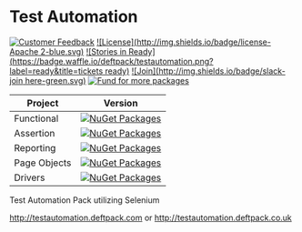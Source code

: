 Test Automation
===============
[![Customer Feedback](http://img.shields.io/badge/feedback-here-yellow.svg)](https://deftpack.uservoice.com/)
[![License](http://img.shields.io/badge/license-Apache 2-blue.svg)](https://raw.githubusercontent.com/deftpack/testautomation/master/LICENSE.txt)
[![Stories in Ready](https://badge.waffle.io/deftpack/testautomation.png?label=ready&title=tickets ready)](https://waffle.io/deftpack/testautomation)
[![Join](http://img.shields.io/badge/slack-join here-green.svg)](https://deftpack.slack.com)
[![Fund for more packages](http://img.shields.io/gittip/deftpack.svg)](https://gratipay.com/deftpack/)

Project | Version 
--- | :---: 
Functional | [![NuGet Packages](http://img.shields.io/myget/deftpack/v/DeftPack.TestAutomation.Functional.svg)](https://www.myget.org/feed/deftpack/package/DeftPack.TestAutomation.Functional)
Assertion | [![NuGet Packages](http://img.shields.io/myget/deftpack/v/DeftPack.TestAutomation.Assertion.svg)](https://www.myget.org/feed/deftpack/package/DeftPack.TestAutomation.Assertion)
Reporting | [![NuGet Packages](http://img.shields.io/myget/deftpack/v/DeftPack.TestAutomation.Reporting.svg)](https://www.myget.org/feed/deftpack/package/DeftPack.TestAutomation.Reporting)
Page Objects | [![NuGet Packages](http://img.shields.io/myget/deftpack/v/DeftPack.TestAutomation.Selenium.PageObjects.svg)](https://www.myget.org/feed/deftpack/package/DeftPack.TestAutomation.Selenium.PageObjects)
Drivers | [![NuGet Packages](http://img.shields.io/myget/deftpack/v/DeftPack.TestAutomation.Selenium.Drivers.svg)](https://www.myget.org/feed/deftpack/package/DeftPack.TestAutomation.Selenium.Drivers)

Test Automation Pack utilizing Selenium

http://testautomation.deftpack.com or http://testautomation.deftpack.co.uk

